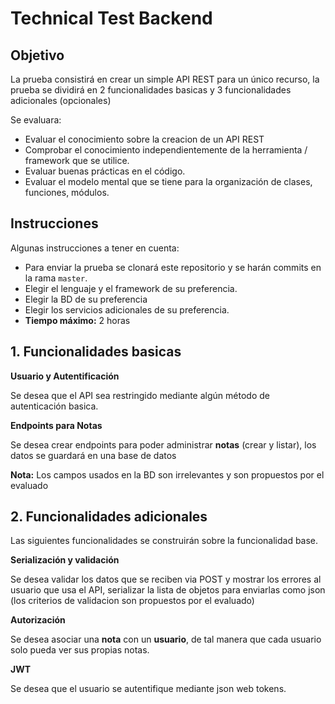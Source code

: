 # Technical Test Backend

## Objetivo 
La prueba consistirá en crear un simple API REST para un único recurso, la prueba se dividirá en 2 funcionalidades basicas y 3 funcionalidades adicionales (opcionales) 

Se evaluara: 

* Evaluar el conocimiento sobre la creacion de un API REST
* Comprobar el conocimiento independientemente de la herramienta / framework que se utilice.
* Evaluar buenas prácticas en el código.
* Evaluar el modelo mental que se tiene para la organización de clases, funciones, módulos.


## Instrucciones

Algunas instrucciones a tener en cuenta:

- Para enviar la prueba se clonará este repositorio y se harán commits en la rama `master`.
- Elegir el lenguaje y el framework de su preferencia.
- Elegir la BD de su preferencia 
- Elegir los servicios adicionales de su preferencia.
- **Tiempo máximo:** 2 horas 

## 1. Funcionalidades basicas

**Usuario y Autentificación**

Se desea que el API sea restringido mediante algún método de autenticación basica.

**Endpoints para Notas**

Se desea crear endpoints para poder administrar **notas** (crear y listar), los datos se guardará en una base de datos 

**Nota:** Los campos usados en la BD son irrelevantes y son propuestos por el evaluado

## 2. Funcionalidades adicionales

Las siguientes funcionalidades se construirán sobre la funcionalidad base.

**Serialización y validación**

Se desea validar los datos que se reciben via POST y mostrar los errores al usuario que usa el API, serializar la lista de objetos para enviarlas como json (los criterios de validacion son propuestos por el evaluado)


**Autorización**

Se desea asociar una **nota** con un **usuario**, de tal manera que cada usuario solo pueda ver sus propias notas.


**JWT**

Se desea que el usuario se autentifique mediante json web tokens.